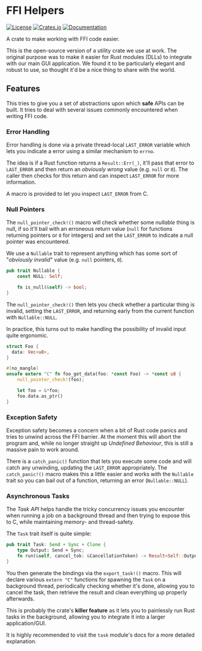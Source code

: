 # FFI Helpers

[![License](https://img.shields.io/github/license/Michael-F-Bryan/ffi_helpers.svg)](https://raw.githubusercontent.com/Michael-F-Bryan/ffi_helpers/master/LICENSE)
[![Crates.io](https://img.shields.io/crates/v/ffi_helpers.svg)](https://crates.io/crates/ffi_helpers)
[![Documentation](https://docs.rs/ffi_helpers/badge.svg)](https://docs.rs/ffi_helpers)

A crate to make working with FFI code easier.

This is the open-source version of a utility crate we use at work. The original
purpose was to make it easier for Rust modules (DLLs) to integrate with our
main GUI application. We found it to be particularly elegant and robust to use,
so thought it'd be a nice thing to share with the world.

## Features

This tries to give you a set of abstractions upon which **safe** APIs can be
built. It tries to deal with several issues commonly encountered when writing
FFI code.

### Error Handling

Error handling is done via a private thread-local `LAST_ERROR` variable which
lets you indicate a error using a similar mechanism to `errno`.
  
The idea is if a Rust function returns a `Result::Err(_)`, it'll pass that
error to `LAST_ERROR` and then return an *obviously wrong* value (e.g. `null`
or `0`). The caller then checks for this return and can inspect `LAST_ERROR`
for more information. 

A macro is provided to let you inspect `LAST_ERROR` from C.

### Null Pointers

The `null_pointer_check!()` macro will check whether some *nullable* thing is
null, if so it'll bail with an erroneous return value (`null` for functions
returning pointers or `0` for integers) and set the `LAST_ERROR` to indicate
a null pointer was encountered.

We use a `Nullable` trait to represent anything which has some sort of
"*obviously invalid*" value (e.g. `null` pointers, `0`).

```rust
pub trait Nullable {
    const NULL: Self;

    fn is_null(&self) -> bool;
}
```

The `null_pointer_check!()` then lets you check whether a particular thing is
invalid, setting the `LAST_ERROR`, and returning early from the current function
with `Nullable::NULL`.

In practice, this turns out to make handling the possibility of invalid input
quite ergonomic.

```rust
struct Foo {
  data: Vec<u8>,
}

#[no_mangle]
unsafe extern "C" fn foo_get_data(foo: *const Foo) -> *const u8 {
    null_pointer_check!(foo);

    let foo = &*foo;
    foo.data.as_ptr()
}
```

### Exception Safety

Exception safety becomes a concern when a bit of Rust code panics and tries to
unwind across the FFI barrier. At the moment this will abort the program and, 
while no longer straight up *Undefined Behaviour*, this is still a massive pain
to work around. 

There is a `catch_panic()` function that lets you execute some code and will
catch any unwinding, updating the `LAST_ERROR` appropriately. The 
`catch_panic!()` macro makes this a little easier and works with the `Nullable`
trait so you can bail out of a function, returning an error (`Nullable::NULL`).

### Asynchronous Tasks

The *Task API* helps handle the tricky concurrency issues you encounter when
running a job on a background thread and then trying to expose this to C, while
maintaining memory- and thread-safety.

The `Task` trait itself is quite simple:

```rust
pub trait Task: Send + Sync + Clone {
    type Output: Send + Sync;
    fn run(&self, cancel_tok: &CancellationToken) -> Result<Self::Output, Error>;
}
```

You then generate the bindings via the `export_task!()` macro. This will declare
various `extern "C"` functions for spawning the `Task` on a background thread,
periodically checking whether it's done, allowing you to cancel the task, then
retrieve the result and clean everything up properly afterwards.

This is probably the crate's **killer feature** as it lets you to painlessly
run Rust tasks in the background, allowing you to integrate it into a larger
application/GUI.

It is highly recommended to visit the `task` module's docs for a more detailed
explanation.
